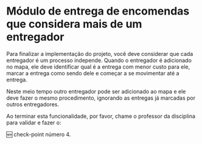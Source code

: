 # Módulo de entrega de encomendas que considera mais de um entregador

Para finalizar a implementação do projeto, você deve considerar que cada entregador é um processo independe. Quando o entregador é adicionado no mapa, ele deve identificar qual é a entrega com menor custo para ele, marcar a entrega como sendo dele e começar a se movimentar até a entrega.

Neste meio tempo outro entregador pode ser adicionado ao mapa e ele deve fazer o mesmo procedimento, ignorando as entregas já marcadas por outros entregadores.

Ao terminar esta funcionalidade, por favor, chame o professor da disciplina para validar e fazer o:  

:new: check-point número 4.